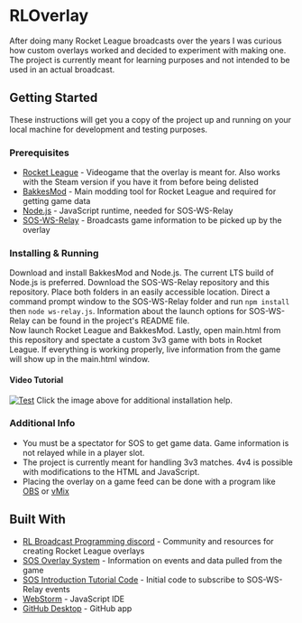 # RLOverlay

After doing many Rocket League broadcasts over the years I was curious how custom overlays worked
and decided to experiment with making one.
The project is currently meant for learning purposes and not intended to be used in an actual broadcast.

## Getting Started

These instructions will get you a copy of the project up and running on your local machine for development and testing purposes.

### Prerequisites

* [Rocket League](https://store.epicgames.com/en-US/p/rocket-league) - Videogame that the overlay is meant for. Also works with the Steam version if you have it from before being delisted
* [BakkesMod](https://bakkesplugins.com) - Main modding tool for Rocket League and required for getting game data
* [Node.js](https://nodejs.org/en/) - JavaScript runtime, needed for SOS-WS-Relay
* [SOS-WS-Relay](https://gitlab.com/bakkesplugins/sos/sos-ws-relay) - Broadcasts game information to be picked up by the overlay

### Installing & Running

Download and install BakkesMod and Node.js. The current LTS build of Node.js is preferred.
Download the SOS-WS-Relay repository and this repository. Place both folders in an easily accessible location.
Direct a command prompt window to the SOS-WS-Relay folder and run `npm install` then `node ws-relay.js`.
Information about the launch options for SOS-WS-Relay can be found in the project's README file.
<br>
Now launch Rocket League and BakkesMod. Lastly, open main.html from this repository and spectate a custom 3v3 game with bots in Rocket League.
If everything is working properly, live information from the game will show up in the main.html window.

#### Video Tutorial

[![Test](https://i.imgur.com/sRyCJJe.png)](https://www.youtube.com/watch?v=gR7HUNPJfXs)
Click the image above for additional installation help.


### Additional Info

* You must be a spectator for SOS to get game data. Game information is not relayed while in a player slot.
* The project is currently meant for handling 3v3 matches. 4v4 is possible with modifications to the HTML and JavaScript.
* Placing the overlay on a game feed can be done with a program like [OBS](https://obsproject.com) or [vMix](https://www.vmix.com)

## Built With

* [RL Broadcast Programming discord](https://discord.gg/za2wqSf) - Community and resources for creating Rocket League overlays
* [SOS Overlay System](https://gitlab.com/bakkesplugins/sos/sos-plugin) - Information on events and data pulled from the game
* [SOS Introduction Tutorial Code](https://gitlab.com/bakkesplugins/sos/sos-ws-relay/-/snippets/1997150) - Initial code to subscribe to SOS-WS-Relay events
* [WebStorm](https://www.jetbrains.com/webstorm/) - JavaScript IDE
* [GitHub Desktop](https://desktop.github.com/) - GitHub app
